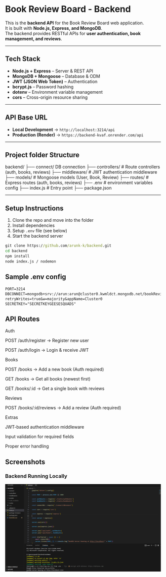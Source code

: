 # Book Review Board - Backend

This is the **backend API** for the Book Review Board web application.  
It is built with **Node.js, Express, and MongoDB**.  
The backend provides RESTful APIs for **user authentication, book management, and reviews**.  

---

## Tech Stack
- **Node.js + Express** – Server & REST API  
- **MongoDB + Mongoose** – Database & ODM  
- **JWT (JSON Web Token)** – Authentication  
- **bcrypt.js** – Password hashing  
- **dotenv** – Environment variable management  
- **cors** – Cross-origin resource sharing  

---

## API Base URL

- **Local Development** → `http://localhost:3214/api`  
- **Production (Render)** → `https://backend-kvaf.onrender.com/api`

---

## Project folder Structure

backend/
├── connect/ DB connection
├── controllers/ # Route controllers (auth, books, reviews)
├── middleware/ # JWT authentication middleware
├── models/ # Mongoose models (User, Book, Review)
├── routes/ # Express routes (auth, books, reviews)
├── .env # environment variables config
├── index.js # Entry point
├── package.json


---

##  Setup Instructions

1. Clone the repo and move into the folder  
2. Install dependencies  
3. Setup `.env` file (see below)  
4. Start the backend server  

```cmd
git clone https://github.com/arunk-k/backend.git
cd backend
npm install
node index.js / nodemon
```
## Sample .env config
```.env
PORT=3214
DBCONNECT=mongodb+srv://arun:arun@cluster0.kwmldct.mongodb.net/bookReviewBoardDb?retryWrites=true&w=majority&appName=Cluster0
SECRETKEY="SECRETKEYGEESESQUADS"
```
## API Routes

Auth

POST /auth/register → Register new user

POST /auth/login → Login & receive JWT

Books

POST /books → Add a new book (Auth required)

GET /books → Get all books (newest first)

GET /books/:id → Get a single book with reviews

Reviews

POST /books/:id/reviews → Add a review (Auth required)

Extras

JWT-based authentication middleware

Input validation for required fields

Proper error handling

## Screenshots

### Backend Running Locally
![Backend Running](./screenshots/backendRunning.png)



